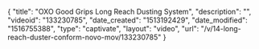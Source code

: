 {
    "title": "OXO Good Grips Long Reach Dusting System",
    "description": "",
    "videoid": "133230785",
    "date_created": "1513192429",
    "date_modified": "1516755388",
    "type": "captivate",
    "layout": "video",
    "url": "\/v\/14-long-reach-duster-conform-novo-mov\/133230785"
}